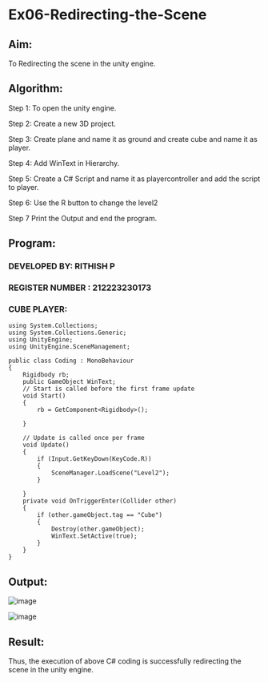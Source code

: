 # Ex06-Redirecting-the-Scene

## Aim:

To Redirecting the scene in the unity engine.

## Algorithm:

Step 1: To open the unity engine.


Step 2: Create a new 3D project.


Step 3: Create plane and name it as ground and create cube and name it as player.


Step 4: Add WinText in Hierarchy.


Step 5: Create a C# Script and name it as playercontroller and add the script to player.


Step 6: Use the R button to change the level2


Step 7 Print the Output and end the program.

## Program:

### DEVELOPED BY: RITHISH P

### REGISTER NUMBER : 212223230173

### CUBE PLAYER:


````
using System.Collections;
using System.Collections.Generic;
using UnityEngine;
using UnityEngine.SceneManagement;

public class Coding : MonoBehaviour
{
    Rigidbody rb;
    public GameObject WinText;
    // Start is called before the first frame update
    void Start()
    {
        rb = GetComponent<Rigidbody>();

    }

    // Update is called once per frame
    void Update()
    {
        if (Input.GetKeyDown(KeyCode.R))
        {
            SceneManager.LoadScene("Level2");
        }

    }
    private void OnTriggerEnter(Collider other)
    {
        if (other.gameObject.tag == "Cube")
        {
            Destroy(other.gameObject);
            WinText.SetActive(true);
        }
    }
}

````

## Output:

![image](https://github.com/user-attachments/assets/abd595af-dcee-443f-ac7f-9cfd96be980a)

![image](https://github.com/user-attachments/assets/0d068981-164c-43da-a6ad-8f7a90ae30cb)

## Result:

Thus, the execution of above C# coding is successfully redirecting the scene in the unity engine.

